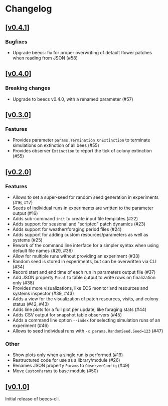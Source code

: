 # Changelog

## [[v0.4.1]](https://github.com/mlange-42/beecs-cli/compare/v0.4.0...v0.4.1)

### Bugfixes

- Upgrade beecs: fix for proper overwriting of default flower patches when reading from JSON (#58)

## [[v0.4.0]](https://github.com/mlange-42/beecs-cli/compare/v0.3.0...v0.4.0)

### Breaking changes

- Upgrade to beecs v0.4.0, with a renamed parameter (#57)

## [[v0.3.0]](https://github.com/mlange-42/beecs-cli/compare/v0.2.0...v0.3.0)

### Features

- Provides parameter `params.Termination.OnExtinction` to terminate simulations on extinction of all bees (#55)
- Provides observer `Extinction` to report the tick of colony extinction (#55)

## [[v0.2.0]](https://github.com/mlange-42/beecs-cli/compare/v0.1.0...v0.2.0)

### Features

- Allows to set a super-seed for random seed generation in experiments (#16, #17)
- Seeds of individual runs in experiments are written to the parameter output (#16)
- Adds sub-command `init` to create input file templates (#22)
- Adds support for seasonal and "scripted" patch dynamics (#23)
- Adds support for weather/foraging period files (#24)
- Adds support for adding custom resources/parameters as well as systems (#25)
- Rework of the command line interface for a simpler syntax when using default file names (#29, #36)
- Allow for multiple runs without providing an experiment (#33)
- Random seed is stored in experiments, but can be overwritten via CLI (#34)
- Record start and end time of each run in parameters output file (#37)
- Add JSON property `Final` to table output to write rows on finalization only (#38)
- Provides more visualizations, like ECS monitor and resources and systems inspector (#39, #43)
- Adds a view for the visualization of patch resources, visits, and colony status (#42, #43)
- Adds line plots for a full plot per update, like foraging stats (#44)
- Adds CSV output for snapshot table observers (#45)
- Adds a command line option `--index` for selecting simulation runs of an experiment (#46)
- Allows to seed individual runs with `-x params.RandomSeed.Seed=123` (#47)

### Other

- Show plots only when a single run is performed (#19)
- Restructured code for use as a library/module (#26)
- Renames JSON property `Params` to `ObserverConfig` (#49)
- Move `CustomParams` to base module (#50)

## [[v0.1.0]](https://github.com/mlange-42/beecs-cli/tree/v0.1.0)

Initial release of beecs-cli.
